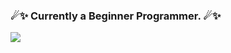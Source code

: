 ### ☄✨ Currently a Beginner Programmer. ☄✨
[<img src="https://puu.sh/JtggS/a7c3e42aeb.gif">](https://www.youtube.com/@tysuiku)
